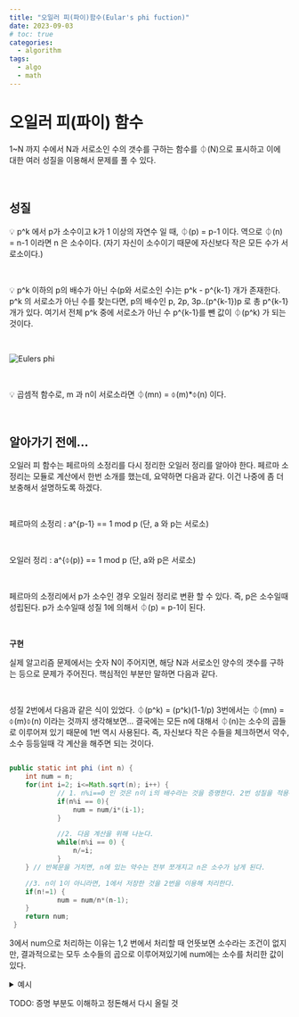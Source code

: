 ```yaml
---
title: "오일러 피(파이)함수(Eular's phi fuction)"
date: 2023-09-03
# toc: true
categories:
  - algorithm
tags:
  - algo
  - math
---
```


# 오일러 피(파이) 함수

1~N 까지 수에서 N과 서로소인 수의 갯수를 구하는 함수를 ⏀(N)으로 표시하고 이에 대한 여러 성질을 이용해서 문제를 풀 수 있다.

<br>

## **성질**


💡 p^k 에서 p가 소수이고 k가 1 이상의 자연수 일 때, ⏀(p) = p-1 이다. 역으로 ⏀(n) = n-1 이라면 n 은 소수이다. (자기 자신이 소수이기 때문에 자신보다 작은 모든 수가 서로소이다.)

<br>


💡 p^k 이하의 p의 배수가 아닌 수(p와 서로소인 수)는 p^k - p^{k-1} 개가 존재한다. p^k 의 서로소가 아닌 수를 찾는다면, p의 배수인 p, 2p, 3p..(p^{k-1})p 로 총 p^{k-1} 개가 있다. 여기서 전체 p^k 중에 서로소가 아닌 수 p^{k-1}를 뺀 값이 ⏀(p^k) 가 되는 것이다.

<br>

![Eulers phi](https://github.com/rha6780/rha6780.github.io/assets/47859845/d1201c14-cc54-4f12-aef9-0ce633ed1b50)


<br>

💡 곱셈적 함수로, m 과 n이 서로소라면 ⏀(mn) = ⏀(m)*⏀(n) 이다.



<br>

## **알아가기 전에…**

오일러 피 함수는 페르마의 소정리를 다시 정리한 오일러 정리를 알아야 한다. 페르마 소정리는 모듈로 계산에서 한번 소개를 했는데, 요약하면 다음과 같다. 이건 나중에 좀 더 보충해서 설명하도록 하겠다.

<br>

페르마의 소정리 :  a^{p-1} == 1 mod p (단, a 와 p는 서로소)

<br>

오일러 정리 : a^{⏀(p)} == 1 mod p (단, a와 p은 서로소)

<br>

페르마의 소정리에서 p가 소수인 경우 오일러 정리로 변환 할 수 있다. 즉, p은 소수일때 성립된다. p가 소수일때 성질 1에 의해서 ⏀(p) = p-1이 된다. 

<br>

**구현**

실제 알고리즘 문제에서는 숫자 N이 주어지면, 해당 N과 서로소인 양수의 갯수를 구하는 등으로 문제가 주어진다. 핵심적인 부분만 말하면 다음과 같다.

<br>

성질 2번에서 다음과 같은 식이 있었다. ⏀(p^k) = (p^k)(1-1/p) 3번에서는 ⏀(mn) = ⏀(m)⏀(n) 이라는 것까지 생각해보면… 결국에는 모든 n에 대해서 ⏀(n)는 소수의 곱들로 이루어져 있기 때문에 1번 역시 사용된다. 즉, 자신보다 작은 수들을 체크하면서 약수, 소수 등등일때 각 계산을 해주면 되는 것이다.  

```java

public static int phi (int n) {
	int num = n;
	for(int i=2; i<=Math.sqrt(n); i++) {
			// 1. n%i==0 인 것은 n이 i의 배수라는 것을 증명한다. 2번 성질을 적용해서 저장
			if(n%i == 0){ 
				num = num/i*(i-1);
			}

			//2. 다음 계산을 위해 나눈다.
			while(n%i == 0) { 
				n/=i;
			}
	} // 반복문을 거치면, n에 있는 약수는 전부 쪼개지고 n은 소수가 남게 된다.

	//3. n이 1이 아니라면, 1에서 저장한 것을 2번을 이용해 처리한다.
	if(n!=1) { 
			num = num/n*(n-1);
	}
	return num;
 }
```

3에서 num으로 처리하는 이유는 1,2 번에서 처리할 때 언뜻보면 소수라는 조건이 없지만, 결과적으로는 모두 소수들의 곱으로 이루어져있기에 num에는 소수를 처리한 값이 있다.

<details>

<summary>예시</summary>
    
```java

public static int phi (int n) {
    int num = n;
    for(int i=2; i<=Math.sqrt(n); i++) {
            if(n%i == 0){ // n%i==0 인 것은 n이 i의 배수라는 것을 증명한다. 2번 성질을 적용해서 저장
                num = num/i*(i-1);
                System.out.println("반복문 에서.. i가 "+i+" 일때 체크 "+"1) n%i==0 : "+n+" num 에는 :"+num);
            }
            while(n%i == 0) { // 다음 계산을 위해 나눈다.
                System.out.println("반복문 에서.. i가 "+i+" 일때 체크 "+"2) n/=i : "+n);
                n/=i;
                System.out.println("반복문 에서.. i가 "+i+" 일때 체크 "+"3) n/=i : "+n);
            }
    } // 반복문을 거치면, n에 있는 약수는 전부 쪼개지고 소수가 남게 된다.

    if(n!=1) { //n이 1이 아니라면
            num = num/n*(n-1);
            System.out.println("n!=1 : "+num);
    }
    return num;
}

```

아래와 같이 나온다.
    
    
<img width="424" alt="phi_example" src="https://github.com/rha6780/rha6780.github.io/assets/47859845/465899ca-07b7-4075-ad0d-87056e598c19">

</details>

TODO: 증명 부분도 이해하고 정돈해서 다시 올릴 것

<br>
<br>
